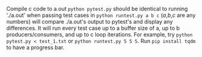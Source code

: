 Compile c code to a.out
`python pytest.py` should be identical to running './a.out' when passing test cases in
`python runtest.py a b c` (*a*,*b*,*c* are any numbers) will compare ./a.out's output to pytest's and display any differences. It will run every test case up to a buffer size of a, up to b producers/consumers, and up to c loop iterations.
For example, try `python pytest.py < test_1.txt` or `python runtest.py 5 5 5`.
Run `pip install tqdm` to have a progress bar. 

